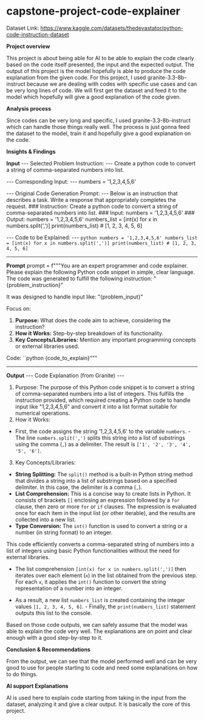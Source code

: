 # capstone-project-code-explainer

Dataset Link: https://www.kaggle.com/datasets/thedevastator/python-code-instruction-dataset

**Project overview**

This project is about being able for AI to be able to explain the code clearly based on the code itself presented, the input and the expected output. The output of this project is the model hopefully is able to produce the code explanation from the given code. For this project, I used granite-3.3-8b-instruct because we are dealing with codes with specific use cases and can be very long lines of code. We will first get the dataset and feed it to the model which hopefully will give a good explanation of the code given.

**Analysis process**

Since codes can be very long and specific, I used granite-3.3-8b-instruct which can handle those things really well. The process is just gonna feed the dataset to the model, train it and hopefully give a good explanation on the code.

**Insights & Findings**

**Input**
--- Selected Problem Instruction: --- 
Create a python code to convert a string of comma-separated numbers into list.

--- Corresponding Input: --- 
numbers = '1,2,3,4,5,6' 

--- Original Code Generation Prompt: --- 
Below is an instruction that describes a task. Write a response that appropriately completes the request. ### Instruction: Create a python code to convert a string of comma-separated numbers into list. ### Input: numbers = '1,2,3,4,5,6' ### Output: numbers = '1,2,3,4,5,6' numbers_list = [int(x) for x in numbers.split(',')] print(numbers_list) # [1, 2, 3, 4, 5, 6] 

--- Code to be Explained: --- 
```python numbers = '1,2,3,4,5,6' numbers_list = [int(x) for x in numbers.split(',')] print(numbers_list) # [1, 2, 3, 4, 5, 6] ```

---

**Prompt**
prompt = f"""You are an expert programmer and code explainer.
Please explain the following Python code snippet in simple, clear language.
The code was generated to fulfill the following instruction:
"{problem_instruction}"

 It was designed to handle input like:
"{problem_input}"

Focus on:
1. **Purpose:** What does the code aim to achieve, considering the instruction?
2. **How it Works:** Step-by-step breakdown of its functionality.
3. **Key Concepts/Libraries:** Mention any important programming concepts or external libraries used.

Code:
``python
{code_to_explain}"""

---

**Output**
--- Code Explanation (from Granite) --- 

1. Purpose: The purpose of this Python code snippet is to convert a string of comma-separated numbers into a list of integers. This fulfills the instruction provided, which required creating a Python code to handle input like "1,2,3,4,5,6" and convert it into a list format suitable for numerical operations.
2. How it Works: 
- First, the code assigns the string '1,2,3,4,5,6' to the variable `numbers`. - The line `numbers.split(',')` splits this string into a list of substrings using the comma (`,`) as a delimiter. The result is `['1', '2', '3', '4', '5', '6']`.
3. Key Concepts/Libraries:
- **String Splitting:** The `split()` method is a built-in Python string method that divides a string into a list of substrings based on a specified delimiter. In this case, the delimiter is a comma (`,`).
- **List Comprehension:** This is a concise way to create lists in Python. It consists of brackets `[]` enclosing an expression followed by a `for` clause, then zero or more `for` or `if` clauses. The expression is evaluated once for each item in the input list (or other iterable), and the results are collected into a new list.
- **Type Conversion:** The `int()` function is used to convert a string or a number (in string format) to an integer.


This code efficiently converts a comma-separated string of numbers into a list of integers using basic Python functionalities without the need for external libraries.

- The list comprehension `[int(x) for x in numbers.split(',')]` then iterates over each element (`x`) in the list obtained from the previous step. For each `x`, it applies the `int()` function to convert the string representation of a number into an integer. 

- As a result, a new list `numbers_list` is created containing the integer values `[1, 2, 3, 4, 5, 6]`. - Finally, the `print(numbers_list)` statement outputs this list to the console.

Based on those code outputs, we can safely assume that the model was able to explain the code very well. The explanations are on point and clear enough with a good step-by-step to it.

**Conclusion & Recommendations**

From the output, we can see that the model performed well and can be very good to use for people starting to code and need some explanations on how to do things.

**AI support Explanations**

AI is used here to explain code starting from taking in the input from the dataset, analyzing it and give a clear output. It is basically the core of this project.
